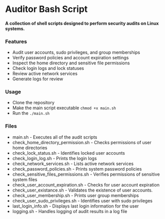 # Auditor Bash Script

#### A collection of shell scripts designed to perform security audits on Linux systems. 

### Features
- Audit user accounts, sudo privileges, and group memberships
- Verify password policies and account expiration settings
- Inspect the home directory and sensitive file permissions
- Check login logs and lock statuses
- Review active network services
- Generate logs for review

### Usage
- Clone the repository
- Make the main script executable `chmod +x main.sh`
- Run the `./main.sh`

### Files
- main.sh - Executes all of the audit scripts
- check_home_directory_permission.sh - Checks permissions of user home directories
- check_lock_status.sh - Identifies locked user accounts
- check_login_log.sh - Prints the login logs
- check_network_services.sh - Lists active network services
- check_password_policies.sh - Prints system password policies
- check_sensitive_files_permissions.sh - Verifies permissions of sensitive system files
- check_user_account_expiration.sh - Checks for user account expiration
- check_user_existance.sh - Validates the existence of user accounts.
- check_user_membership.sh - Prints user group memberships
- check_user_sudo_privileges.sh - Identifies user with sudo privileges
- last_login_info.sh - Displays last login information for the user
- logging.sh - Handles logging of audit results in a log file
